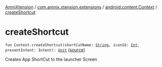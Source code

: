 [AmniXtension](../../index.md) / [com.amnix.xtension.extensions](../index.md) / [android.content.Context](index.md) / [createShortcut](./create-shortcut.md)

# createShortcut

`fun Context.createShortcut(shortCutName: `[`String`](https://kotlinlang.org/api/latest/jvm/stdlib/kotlin/-string/index.html)`, iconId: `[`Int`](https://kotlinlang.org/api/latest/jvm/stdlib/kotlin/-int/index.html)`, presentIntent: Intent): `[`Unit`](https://kotlinlang.org/api/latest/jvm/stdlib/kotlin/-unit/index.html) [(source)](https://github.com/AmniX/AmniXTension/tree/master/AmniXtension/src/main/java/com/amnix/xtension/extensions/ContextExtension.kt#L398)

Creates App ShortCut to the launcher Screen

